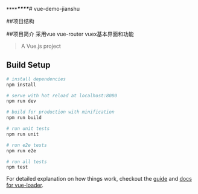 **_`****`****_**# vue-demo-jianshu

##项目结构

##项目简介
采用vue vue-router vuex基本界面和功能

> A Vue.js project

## Build Setup

``` bash
# install dependencies
npm install

# serve with hot reload at localhost:8080
npm run dev

# build for production with minification
npm run build

# run unit tests
npm run unit

# run e2e tests
npm run e2e

# run all tests
npm test
```

For detailed explanation on how things work, checkout the [guide](https://github.com/vvboot/vue-vuex-router.git) and [docs for vue-loader](http://vuejs.github.io/vue-loader).
